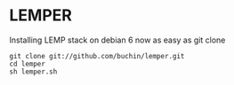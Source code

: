 LEMPER
======

Installing LEMP stack on debian 6 now as easy as git clone

    git clone git://github.com/buchin/lemper.git
    cd lemper
    sh lemper.sh